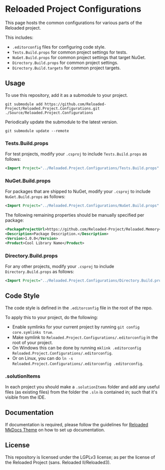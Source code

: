 # Reloaded Project Configurations

This page hosts the common configurations for various parts of the Reloaded project.

This includes:  
- `.editorconfig` files for configuring code style.  
- `Tests.Build.props` for common project settings for tests.  
- `NuGet.Build.props` for common project settings that target NuGet.  
- `Directory.Build.props` for common project settings.  
- `Directory.Build.targets` for common project targets.  

## Usage

To use this repository, add it as a submodule to your project.

```
git submodule add https://github.com/Reloaded-Project/Reloaded.Project.Configurations.git ./Source/Reloaded.Project.Configurations
```

Periodically update the submodule to the latest version.

```
git submodule update --remote
```

### Tests.Build.props

For test projects, modify your `.csproj` to include `Tests.Build.props` as follows:

```xml
<Import Project="../Reloaded.Project.Configurations/Tests.Build.props" />
```

### NuGet.Build.props

For packages that are shipped to NuGet, modify your `.csproj` to include `NuGet.Build.props` as follows:

```xml
<Import Project="../Reloaded.Project.Configurations/NuGet.Build.props" />
```

The following remaining properties should be manually specified per package:
```xml
<PackageProjectUrl>https://github.com/Reloaded-Project/Reloaded.Memory</PackageProjectUrl>
<Description>Package Description.</Description>
<Version>1.0.0</Version>
<Product>Cool Library Name</Product>
```

### Directory.Build.props

For any other projects, modify your `.csproj` to include `Directory.Build.props` as follows:

```xml
<Import Project="../Reloaded.Project.Configurations/Directory.Build.props" />
```

## Code Style

The code style is defined in the `.editorconfig` file in the root of the repo.

To apply this to your project, do the following:

- Enable symlinks for your current project by running `git config core.symlinks true`.
- Make symlink to `Reloaded.Project.Configurations/.editorconfig` in the root of your project.
- On Windows this can be done by running `mklink .editorconfig Reloaded.Project.Configurations/.editorconfig`.
- Or on Linux, you can do `ln -s Reloaded.Project.Configurations/.editorconfig .editorconfig`.

### .solutionItems

In each project you should make a `.solutionItems` folder and add any useful files (as existing files) from the folder
the `.sln` is contained in; such that it's visible from the IDE.

## Documentation

If documentation is required, please follow the guidelines for [Reloaded MkDocs Theme](https://reloaded-project.github.io/Reloaded.MkDocsMaterial.Themes.R2/Pages/) 
on how to set up documentation.

## License

This repository is licensed under the LGPLv3 license; as per the license of the Reloaded Project (sans. Reloaded
II/Reloaded3).
